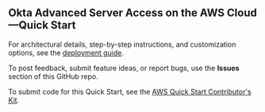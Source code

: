 ## Okta Advanced Server Access on the AWS Cloud—Quick Start

For architectural details, step-by-step instructions, and customization options, see the [deployment guide](https://aws-quickstart.github.io/quickstart-okta-asa/).

To post feedback, submit feature ideas, or report bugs, use the **Issues** section of this GitHub repo. 

To submit code for this Quick Start, see the [AWS Quick Start Contributor's Kit](https://aws-quickstart.github.io/).